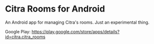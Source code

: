 # Citra Rooms for Android
An Android app for managing Citra's rooms. Just an experimental thing.

Google Play: https://play.google.com/store/apps/details?id=citra.citra_rooms
